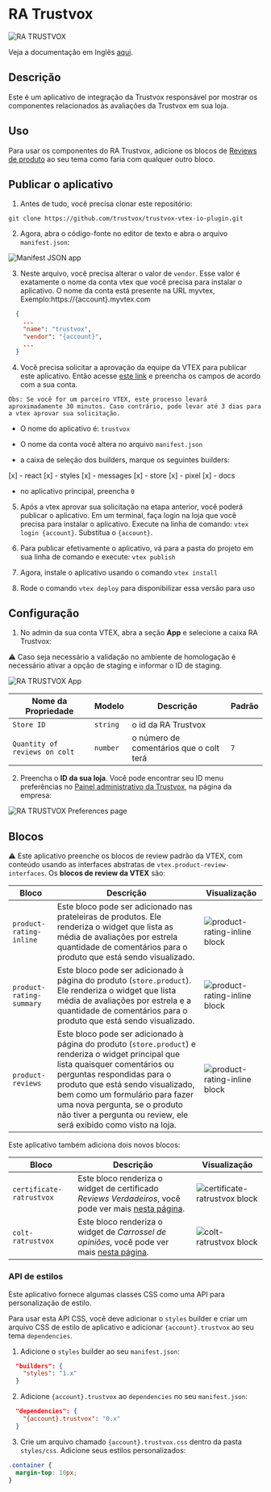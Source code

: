 # RA Trustvox

![RA TRUSTVOX](https://ra-trustvox.intercom-attachments-1.com/i/o/386735661/6c801ddb284eaec619f98d66/file-u9QW9ZFVbA.png)

Veja a documentação em Inglês [aqui](./docs/README_EN.md).

## Descrição

Este é um aplicativo de integração da Trustvox responsável por mostrar os componentes relacionados às avaliações da Trustvox em sua loja.

## Uso

Para usar os componentes do RA Trustvox, adicione os blocos de [Reviews de produto](https://github.com/vtex-apps/product-review-interfaces/tree/master/example) ao seu tema como faria com qualquer outro bloco.

## Publicar o aplicativo

1. Antes de tudo, você precisa clonar este repositório:

```
git clone https://github.com/trustvox/trustvox-vtex-io-plugin.git
```

2. Agora, abra o código-fonte no editor de texto e abra o arquivo `manifest.json`:

![Manifest JSON app](/docs/assets/tree_manifest.json.png)

3. Neste arquivo, você precisa alterar o valor de `vendor`. Esse valor é exatamente o nome da conta vtex que você precisa para instalar o aplicativo. O nome da conta está presente na URL myvtex, Exemplo:https://{account}.myvtex.com

```json
  {
    ...
    "name": "trustvox",
    "vendor": "{account}",
    ...
  }
```

4. Você precisa solicitar a aprovação da equipe da VTEX para publicar este aplicativo. Então acesse [este link](https://forms.gle/f7bYdTA7tfdfB5tt7) e preencha os campos de acordo com a sua conta.

```
Obs: Se você for um parceiro VTEX, este processo levará aproximadamente 30 minutos. Caso contrário, pode levar até 3 dias para a vtex aprovar sua solicitação.
```

* O nome do aplicativo é: `trustvox`

* O nome da conta você altera no arquivo `manifest.json`

* a caixa de seleção dos builders, marque os seguintes builders:

[x] - react
[x] - styles
[x] - messages
[x] - store
[x] - pixel
[x] - docs

* no aplicativo principal, preencha `0`


5. Após a vtex aprovar sua solicitação na etapa anterior, você poderá publicar o aplicativo. Em um terminal, faça login na loja que você precisa para instalar o aplicativo. Execute na linha de comando: `vtex login {account}`. Substitua o `{account}`.


6. Para publicar efetivamente o aplicativo, vá para a pasta do projeto em sua linha de comando e execute: `vtex publish`

7. Agora, instale o aplicativo usando o comando `vtex install`
8. Rode o comando `vtex deploy` para disponibilizar essa versão para uso

## Configuração

1. No admin da sua conta VTEX, abra a seção **App** e selecione a caixa RA Trustvox:

⚠️ Caso seja necessário a validação no ambiente de homologação é necessário ativar a opção de staging e informar o ID de staging.

![RA TRUSTVOX App](/docs/assets/app-settings.png)

| Nome da Propriedade      | Modelo     | Descrição                                          | Padrão |
| - | - | - | - |
| `Store ID` | `string` | o id da RA Trustvox | |
| `Quantity of reviews on colt` | `number` | o número de comentários que o colt terá | `7`

2. Preencha o **ID da sua loja**. Você pode encontrar seu ID menu preferências no [Painel administrativo da Trustvox](https://app.trustvox.com.br/auth/login), na página da empresa:

![RA TRUSTVOX Preferences page](/docs/assets/install-preferences-page.png)


## Blocos

⚠️ Este aplicativo preenche os blocos de review padrão da VTEX, com conteúdo usando as interfaces abstratas de `vtex.product-review-interfaces`. Os **blocos de review da VTEX** são:

| Bloco | Descrição | Visualização |
| - | - | - |
| `product-rating-inline` | Este bloco pode ser adicionado nas prateleiras de produtos. Ele renderiza o widget que lista as média de avaliações por estrela quantidade de comentários para o produto que está sendo visualizado. | ![product-rating-inline block](/docs/assets/product-rating-inline.png) |
| `product-rating-summary` | Este bloco pode ser adicionado à página do produto (`store.product`). Ele renderiza o widget que lista média de avaliações por estrela e a quantidade de comentários para o produto que está sendo visualizado. | ![product-rating-inline block](/docs/assets/product-rating-summary.png) |
| `product-reviews` | Este bloco pode ser adicionado à página do produto (`store.product`) e renderiza o widget principal que lista quaisquer comentários ou perguntas respondidas para o produto que está sendo visualizado, bem como um formulário para fazer uma nova pergunta, se o produto não tiver a pergunta ou review, ele será exibido como visto na loja. | ![product-rating-inline block](/docs/assets/product-reviews.png) |

Este aplicativo também adiciona dois novos blocos:

| Bloco | Descrição | Visualização |
| - | - | - |
| `certificate-ratrustvox` | Este bloco renderiza o widget de certificado *Reviews Verdadeiros*, você pode ver mais [nesta página](https://help.trustvox.com.br/pt-BR/articles/5551970-como-adicionar-e-exibir-o-selo-de-reviews-verdadeiros-no-seu-site). | ![certificate-ratrustvox block](/docs/assets/certificate-ratrustvox.png) |
| `colt-ratrustvox` | Este bloco renderiza o widget de *Carrossel de opiniões*, você pode ver mais [nesta página](https://help.trustvox.com.br/pt-BR/articles/5557670-como-adicionar-as-opinioes-de-loja-carrossel-da-ra-trustvox-em-seu-site). | ![colt-ratrustvox block](/docs/assets/colt-ratrustvox.png) |

### API de estilos

Este aplicativo fornece algumas classes CSS como uma API para personalização de estilo.

Para usar esta API CSS, você deve adicionar o `styles` builder e criar um arquivo CSS de estilo de aplicativo e adicionar `{account}.trustvox` ao seu tema `dependencies`.


1. Adicione o `styles` builder ao seu `manifest.json`:

```json
  "builders": {
    "styles": "1.x"
  }
```

2. Adicione `{account}.trustvox` ao `dependencies` no seu `manifest.json`:

```json
  "dependencies": {
    "{account}.trustvox": "0.x"
  }
```

3. Crie um arquivo chamado `{account}.trustvox.css` dentro da pasta `styles/css`. Adicione seus estilos personalizados: 

```css
.container {
  margin-top: 10px;
}
```

